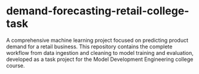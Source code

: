 # demand-forecasting-retail-college-task
A comprehensive machine learning project focused on predicting product demand for a retail business. This repository contains the complete workflow from data ingestion and cleaning to model training and evaluation, developed as a task project for the Model Development Engineering college course.
